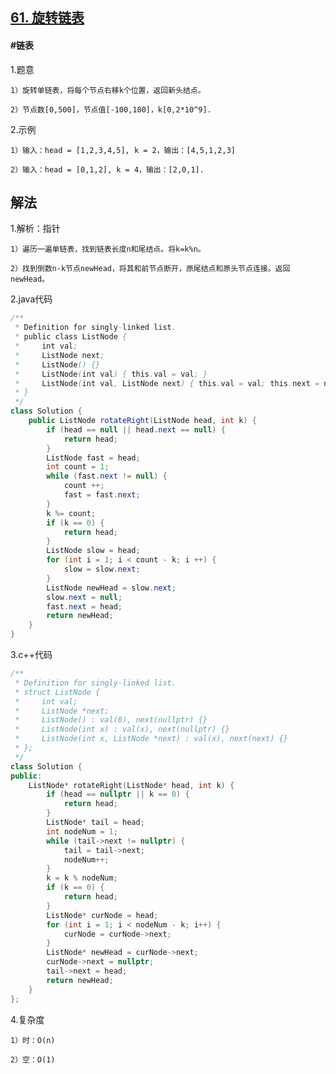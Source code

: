 ## [61. 旋转链表](https://leetcode.cn/problems/rotate-list/description/)

#### #链表
1.题意

    1）旋转单链表，将每个节点右移k个位置，返回新头结点。

    2）节点数[0,500]，节点值[-100,100]，k[0,2*10^9].

2.示例

    1）输入：head = [1,2,3,4,5], k = 2，输出：[4,5,1,2,3]

    2）输入：head = [0,1,2], k = 4，输出：[2,0,1].
## 解法
1.解析：指针

    1）遍历一遍单链表，找到链表长度n和尾结点。将k=k%n。

    2）找到倒数n-k节点newHead，将其和前节点断开，原尾结点和原头节点连接。返回newHead。

2.java代码
```java
/**
 * Definition for singly-linked list.
 * public class ListNode {
 *     int val;
 *     ListNode next;
 *     ListNode() {}
 *     ListNode(int val) { this.val = val; }
 *     ListNode(int val, ListNode next) { this.val = val; this.next = next; }
 * }
 */
class Solution {
    public ListNode rotateRight(ListNode head, int k) {
        if (head == null || head.next == null) {
            return head;
        }
        ListNode fast = head;
        int count = 1;
        while (fast.next != null) {
            count ++;
            fast = fast.next;
        }
        k %= count;
        if (k == 0) {
            return head;
        }
        ListNode slow = head;
        for (int i = 1; i < count - k; i ++) {
            slow = slow.next;
        }
        ListNode newHead = slow.next;
        slow.next = null;
        fast.next = head;
        return newHead;       
    }
}
```

3.c++代码
```c++
/**
 * Definition for singly-linked list.
 * struct ListNode {
 *     int val;
 *     ListNode *next;
 *     ListNode() : val(0), next(nullptr) {}
 *     ListNode(int x) : val(x), next(nullptr) {}
 *     ListNode(int x, ListNode *next) : val(x), next(next) {}
 * };
 */
class Solution {
public:
    ListNode* rotateRight(ListNode* head, int k) {
        if (head == nullptr || k == 0) {
            return head;
        }
        ListNode* tail = head;
        int nodeNum = 1;
        while (tail->next != nullptr) {
            tail = tail->next;
            nodeNum++;
        }
        k = k % nodeNum;
        if (k == 0) {
            return head;
        }
        ListNode* curNode = head;
        for (int i = 1; i < nodeNum - k; i++) {
            curNode = curNode->next;
        }
        ListNode* newHead = curNode->next;
        curNode->next = nullptr;
        tail->next = head;
        return newHead; 
    }
};
```
4.复杂度

    1）时：O(n)

    2）空：O(1)
